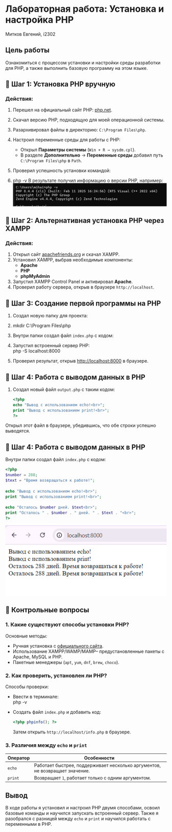 #  Лабораторная работа: Установка и настройка PHP  
 Митков Евгений,
 i2302

## Цель работы  
Ознакомиться с процессом установки и настройки среды разработки для PHP, а также выполнить базовую программу на этом языке.  

## 🔹 Шаг 1: Установка PHP вручную  

###  Действия:  
1. Перешел на официальный сайт PHP: [php.net](https://www.php.net/downloads).  
2. Скачал версию PHP, подходящую для моей операционной системы.  
3. Разархивировал файлы в директорию: `C:\Program Files\php`.  
4. Настроил переменные среды для работы с PHP:  
   - Открыл **Параметры системы** (`Win + R → sysdm.cpl`).  
   - В разделе **Дополнительно** → **Переменные среды** добавил путь `C:\Program Files\php` в `Path`.  
5. Проверил успешность установки командой:  

6. php -v
   В результате получил информацию о версии PHP, например:  
![alt text](image-1.png)

## 🔹 Шаг 2: Альтернативная установка PHP через XAMPP  

###  Действия:  
1. Открыл сайт [apachefriends.org](https://www.apachefriends.org) и скачал XAMPP.  
2. Установил XAMPP, выбрав необходимые компоненты:  
   - **Apache**  
   - **PHP**  
   - **phpMyAdmin**  
3. Запустил XAMPP Control Panel и активировал **Apache**.  
4. Проверил работу сервера, открыв в браузере `http://localhost`.  

## 🔹 Шаг 3: Создание первой программы на PHP  

1. Создал новую папку для проекта:  
   
2.  mkdir C:\Program Files\php

3. Внутри папки создал файл `index.php` с кодом:  

   <?php
   echo "Привет, мир!";
   ?>

4. Запустил встроенный сервер PHP:  
   php -S localhost:8000

5. Проверил результат, открыв [http://localhost:8000](http://localhost:8000) в браузере.  

## 🔹 Шаг 4: Работа с выводом данных в PHP  

1. Создал новый файл `output.php` с таким кодом:  
   ```php
   <?php
   echo "Вывод с использованием echo!<br>";
   print "Вывод с использованием print!<br>";
   ?>
   ```
Открыл этот файл в браузере, убедившись, что обе строки успешно выводятся.  


## 🔹 Шаг 4: Работа с выводом данных в PHP  

 Внутри папки создал файл `index.php` с кодом:  
   ```php
   <?php
   $number = 288;
   $text = "Время возвращаться к работе!";
   
   echo "Вывод с использованием echo!<br>";
   print "Вывод с использованием print!<br>";
   
   echo "Осталось $number дней. $text<br>";
   print "Осталось " . $number . " дней. " . $text . "<br>";
   ?>
   ```
![alt text](image-3.png)
## 📖 Контрольные вопросы  

### 1. Какие существуют способы установки PHP?  
  Основные методы:
- Ручная установка с [официального сайта](https://www.php.net/downloads).  
- Использование XAMPP/WAMP/MAMP– предустановленные пакеты с Apache, MySQL и PHP.  
- Пакетные менеджеры (`apt`, `yum`, `dnf`, `brew`, `choco`).  


### 2. Как проверить, установлен ли PHP?  
  Способы проверки:
- Ввести в терминале:  
  php -v

- Создать файл `index.php` и добавить код:  
  ```php
  <?php phpinfo(); ?>
  ```
  Затем открыть `http://localhost/info.php` в браузере.  

### 3. Различия между `echo` и `print`  

| Оператор  | Особенности |
|-----------|------------|
| `echo`    | Работает быстрее, поддерживает несколько аргументов, не возвращает значение. |
| `print`   | Возвращает `1`, работает только с одним аргументом. |

## Вывод  
В ходе работы я установил и настроил PHP двумя способами, освоил базовые команды и научился запускать встроенный сервер. Также я разобрался с разницей между `echo` и `print` и научился работать с переменными в PHP.